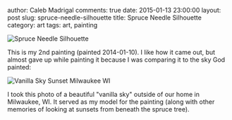 author: Caleb Madrigal
comments: true
date: 2015-01-13 23:00:00
layout: post
slug: spruce-needle-silhouette
title: Spruce Needle Silhouette
category: art
tags: art, painting

![Spruce Needle Silhouette](/images/spruce-needle-silhouette.jpg)

This is my 2nd painting (painted 2014-01-10). I like how it came out, but almost gave up while painting it because I was comparing it to the sky God painted:

![Vanilla Sky Sunset Milwaukee WI](/images/vanilla-sky-sunset-milwaukee-wi.jpg)

I took this photo of a beautiful "vanilla sky" outside of our home in Milwaukee, WI. It served as my model for the painting (along with other memories of looking at sunsets from beneath the spruce tree).

